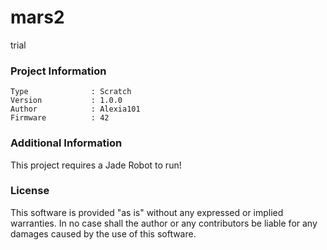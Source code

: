mars2
================

trial

### Project Information
```
Type              : Scratch
Version           : 1.0.0
Author            : Alexia101
Firmware          : 42
```

### Additional Information
This project requires a Jade Robot to run!

### License
This software is provided "as is" without any expressed or implied warranties.  In no case shall the author or any contributors be liable for any damages caused by the use of this software.

